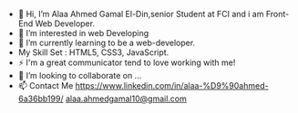 - 👋 Hi, I’m Alaa Ahmed Gamal El-Din,senior Student at FCI and i am Front-End Web Developer. 
- 👀 I’m interested in web Developing
- 🌱 I’m currently learning to be a web-developer.
- My Skill Set : HTML5, CSS3, JavaScript.
- ⚡ I'm a great communicator tend to love working with me!
- 💞️ I’m looking to collaborate on ...
- 📫 Contact Me  https://www.linkedin.com/in/alaa-%D9%90ahmed-6a36bb199/
alaa.ahmedgamal10@gmail.com
<!---
aahmed1009/aahmed1009 is a ✨ special ✨ repository because its `README.md` (this file) appears on your GitHub profile.
You can click the Preview link to take a look at your changes.
--->
